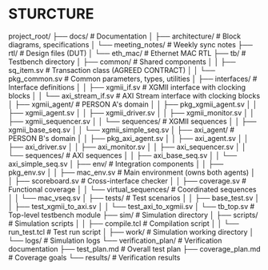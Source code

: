 # STURCTURE

project_root/
├── docs/                    # Documentation
│   ├── architecture/        # Block diagrams, specifications
│   └── meeting_notes/       # Weekly sync notes
├── rtl/                     # Design files (DUT)
│   └── eth_mac/            # Ethernet MAC RTL
├── tb/                      # Testbench directory
│   ├── common/              # Shared components
│   │   ├── sq_item.sv       # Transaction class (AGREED CONTRACT)
│   │   └── pkg_common.sv    # Common parameters, types, utilities
│   ├── interfaces/          # Interface definitions
│   │   ├── xgmii_if.sv      # XGMII interface with clocking blocks
│   │   └── axi_stream_if.sv # AXI Stream interface with clocking blocks
│   ├── xgmii_agent/         # PERSON A's domain
│   │   ├── pkg_xgmii_agent.sv
│   │   ├── xgmii_agent.sv
│   │   ├── xgmii_driver.sv
│   │   ├── xgmii_monitor.sv
│   │   ├── xgmii_sequencer.sv
│   │   └── sequences/       # XGMII sequences
│   │       ├── xgmii_base_seq.sv
│   │       └── xgmii_simple_seq.sv
│   ├── axi_agent/           # PERSON B's domain
│   │   ├── pkg_axi_agent.sv
│   │   ├── axi_agent.sv
│   │   ├── axi_driver.sv
│   │   ├── axi_monitor.sv
│   │   ├── axi_sequencer.sv
│   │   └── sequences/       # AXI sequences
│   │       ├── axi_base_seq.sv
│   │       └── axi_simple_seq.sv
│   ├── env/                 # Integration components
│   │   ├── pkg_env.sv
│   │   ├── mac_env.sv       # Main environment (owns both agents)
│   │   ├── scoreboard.sv    # Cross-interface checker
│   │   ├── coverage.sv      # Functional coverage
│   │   └── virtual_sequences/ # Coordinated sequences
│   │       └── mac_vseq.sv
│   ├── tests/               # Test scenarios
│   │   ├── base_test.sv
│   │   ├── test_xgmii_to_axi.sv
│   │   └── test_axi_to_xgmii.sv
│   └── tb_top.sv            # Top-level testbench module
├── sim/                     # Simulation directory
│   ├── scripts/             # Simulation scripts
│   │   ├── compile.tcl      # Compilation script
│   │   └── run_test.tcl     # Test run script
│   ├── work/                # Simulation working directory
│   └── logs/                # Simulation logs
└── verification_plan/       # Verification documentation
    ├── test_plan.md         # Overall test plan
    ├── coverage_plan.md     # Coverage goals
    └── results/             # Verification results

